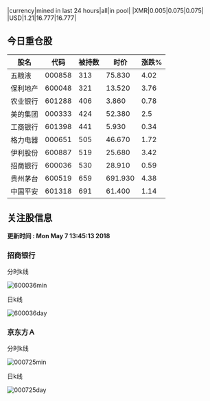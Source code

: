 |currency|mined in last 24 hours|all|in pool|
|XMR|0.005|0.075|0.075|
|USD|1.21|16.777|16.777|

## 今日重仓股 

|股名|代码|被持数|时价|涨跌%|
|---|---|---|---|---|
|五粮液|000858|313|75.830|4.02|
|保利地产|600048|321|13.520|3.76|
|农业银行|601288|406|3.860|0.78|
|美的集团|000333|424|52.380|2.5|
|工商银行|601398|441|5.930|0.34|
|格力电器|000651|505|46.670|1.72|
|伊利股份|600887|519|25.680|3.42|
|招商银行|600036|530|28.910|0.59|
|贵州茅台|600519|659|691.930|4.38|
|中国平安|601318|691|61.400|1.14|

## 关注股信息
**更新时间 : Mon May  7 13:45:13 2018**
### 招商银行 
分时k线

![600036min](http://image.sinajs.cn/newchart/min/n/sh600036.gif)

日k线

![600036day](http://image.sinajs.cn/newchart/daily/n/sh600036.gif)

### 京东方Ａ 
分时k线

![000725min](http://image.sinajs.cn/newchart/min/n/sz000725.gif)

日k线

![000725day](http://image.sinajs.cn/newchart/daily/n/sz000725.gif)
